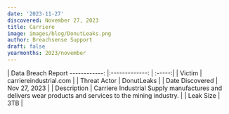 ```yaml
---
date: '2023-11-27'
discovered: November 27, 2023
title: Carriere
image: images/blog/DonutLeaks.png
author: Breachsense Support
draft: false
yearmonths: 2023/november
---
```



| Data Breach Report
------------:     |:-------------:    | :-----:|
| Victim      | carriereindustrial.com      | 
| Threat Actor      | DonutLeaks      | 
| Date Discovered      | Nov 27, 2023      | 
| Description      | Carriere Industrial Supply manufactures and delivers wear products and services to the mining industry.      | 
| Leak Size      | 3TB      | 

